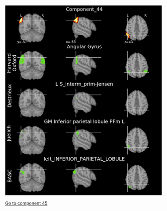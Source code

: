 ![44](preliminary/44.jpg "Component 44")

[Go to component 45](https://parietal-inria.github.io/MODL_atlas/128/45 "Component 45")
